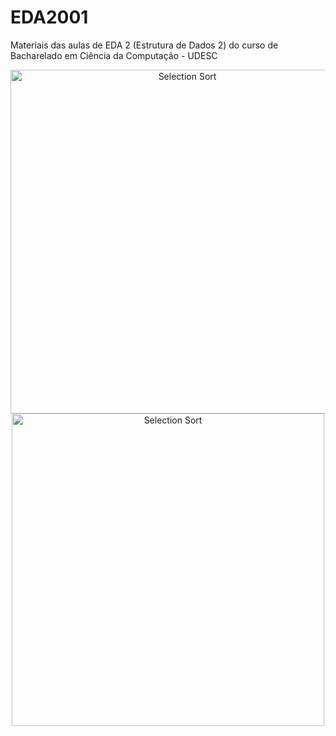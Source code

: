 # EDA2001
Materiais das aulas de EDA 2 (Estrutura de Dados 2) do curso de Bacharelado em Ciência da Computação - UDESC

<p align="center">
  <img class="gatsby-resp-image-image" src="https://upload.wikimedia.org/wikipedia/commons/f/fe/Heap_sort_example.gif" width="550" title="Selection Sort">
  <img src="https://www.ime.usp.br/~pf/algoritmos/aulas/img/Heapsort-github.gif" width="500" title="Selection Sort">
</p>
